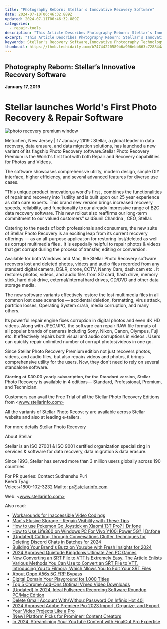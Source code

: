 ```yaml
---
title: "Photography Reborn: Stellar’s Innovative Recovery Software"
date: 2024-07-10T06:46:32.889Z
updated: 2024-07-11T06:46:32.889Z
categories:
  - repair-tools
description: "This Article Describes Photography Reborn: Stellar’s Innovative Recovery Software"
excerpt: "This Article Describes Photography Reborn: Stellar’s Innovative Recovery Software"
keywords: Stellar's Recovery Software,Innovative Photography Technology,Photography Enhancement Software,Advanced Photo Recovery Tools,Revitalizing Digital Images,Next-Gen Photo Editing Software,Restore Photography Memories with Technology
thumbnail: https://thmb.techidaily.com/b74744220589b6a906ebb663c728844a6da00413ed53ac60e0a2a79854afed11.jpg
---
```


## Photography Reborn: Stellar’s Innovative Recovery Software

**January 17, 2019**

# **Stellar launches World's First Photo Recovery & Repair Software**

![photo recovery premium window](https://www.stellarinfo.com/image/catalog/stellar_boxs/photo-recovery-premium-window.png)

 Metuchen, New Jersey | 17 January 2019 : Stellar, a global leader in data recovery, data erasure, and data migration solutions, has launched a new variant of its flagship Photo Recovery software.Stellar Photo Recovery Premium is the World's first tool with both Repair and Recovery capabilities for Photos and Videos.

 The software showcases comprehensive utility, modern design, simple DIY interface, higher efficiency, and several advanced features for diverse use cases.

 "This unique product innovation,a world's first , combines the functionalities of repair and recovery into 1 utility and is built upon our 25 year experience as data care experts. This brand new version brings increased recovery speeds, reliability, and functionality to our already impressive range of B2C data recovery software. This new rollout also reaffirms our long-term commitment to our valued customers" saidSunil Chandna , CEO, Stellar.

 Catering to the needs of both professionals and consumers, the new suite of Stellar Photo Recovery is an exciting leap from its current recovery offerings — as an all-purpose application for restoring lost/deleted as well as corrupt multimedia files . It is especially helpful to repair photos & videos that get corrupt during the process of transfer, editing or conversion.

 Available for both Windows and Mac, the Stellar Photo Recovery software recovers lost and deleted photos, videos and audio files recorded from any standard digital camera, DSLR, drone, CCTV, Nanny Cam, dash cam etc . It restores photos, videos, and audio files from SD card, flash drive, memory stick, hard disk drive, external/internal hard drives, CD/DVD and other data storage media.

 The new software variants effectively restore the lost multimedia files in all common lost case scenarios — accidental deletion, formatting, virus attack, partition losses, Operating System crash, media corruption, and many others.

 Its powerful repair engine fixes corruption in digital photos and even 4K HD videos. Along with JPEG/JPG, the software can repair RAW file formats of all popular brands of cameras including Sony, Nikon, Canon, Olympus, Fuji etc. It effectively repairs both visual and audio corruptions in videos . Users can quickly repair unlimited number of corrupt photos/videos in one go.

 Since Stellar Photo Recovery Premium edition not just recovers photos, videos, and audio files, but also repairs videos and photos, it brings comprehensive utility for the users. Now, they don't need to rely on several standalone software.

 Starting at $39.99 yearly subscription, for the Standard version, Stellar Photo Recovery is available in 4 editions— Standard, Professional, Premium, and Technician.

Customers can avail the Free Trial of all the Stellar Photo Recovery Editions from <www.stellarinfo.com>

 All the variants of Stellar Photo Recovery are available across Stellar website and also at leading e-tailers.

 For more details Stellar Photo Recovery

 About Stellar

 Stellar is an ISO 27001 & ISO 9001 certified organization specializing in services & software for data recovery, data migration & data erasure.

 Since 1993, Stellar has served more than 3 million users globally across 190 countries.

For PR queries:
Contact
 Sudhanshu Puri  
 Keerti Tyagi  
 Voice:+1800-102-3232
 Mailto: <pr@stellarinfo.com>

 Web: <www.stellarinfo.com>


<ins class="adsbygoogle"
     style="display:block"
     data-ad-format="autorelaxed"
     data-ad-client="ca-pub-7571918770474297"
     data-ad-slot="1223367746"></ins>



<ins class="adsbygoogle"
     style="display:block"
     data-ad-client="ca-pub-7571918770474297"
     data-ad-slot="8358498916"
     data-ad-format="auto"
     data-full-width-responsive="true"></ins>

<span class="atpl-alsoreadstyle">Also read:</span>
<div><ul>
<li><a href="https://data-wizards.techidaily.com/workarounds-for-inaccessible-video-codings/"><u>Workarounds for Inaccessible Video Codings</u></a></li>
<li><a href="https://data-wizards.techidaily.com/macs-elusive-storage-regain-visibility-with-these-tips/"><u>Mac's Elusive Storage – Regain Visibility with These Tips</u></a></li>
<li><a href="https://android-pokemon-go.techidaily.com/how-to-use-pokemon-go-joystick-on-xiaomi-13t-pro-drfone-by-drfone-virtual-android/"><u>How to use Pokemon Go Joystick on Xiaomi 13T Pro? | Dr.fone</u></a></li>
<li><a href="https://change-location.techidaily.com/how-to-use-life360-on-windows-pc-for-vivo-y100i-power-5g-drfone-by-drfone-virtual-android/"><u>How to Use Life360 on Windows PC For Vivo Y100i Power 5G? | Dr.fone</u></a></li>
<li><a href="https://discord-videos.techidaily.com/updated-cutting-through-conversations-clutter-techniques-for-deleting-discord-chats-in-batches-for-2024/"><u>[Updated] Cutting Through Conversations Clutter  Techniques for Deleting Discord Chats in Batches for 2024</u></a></li>
<li><a href="https://extra-resources.techidaily.com/building-your-brands-buzz-on-youtube-with-fresh-insights-for-2024/"><u>Building Your Brand's Buzz on Youtube with Fresh Insights for 2024</u></a></li>
<li><a href="https://screen-sharing-recording.techidaily.com/2024-approved-quietude-kingdoms-ultimate-zen-pc-games/"><u>2024 Approved  Quietude Kingdoms  Ultimate Zen PC Games</u></a></li>
<li><a href="https://ai-editing-video.techidaily.com/new-converting-an-srt-file-to-vtt-is-extremely-easy-the-article-enlists-various-methods-you-can-use-to-convert-an-srt-file-to-vtt-introducing-you-to-filmora/"><u>New Converting an SRT File to VTT Is Extremely Easy. The Article Enlists Various Methods You Can Use to Convert an SRT File to VTT, Introducing You to Filmora, Which Allows You to Edit Your SRT Files</u></a></li>
<li><a href="https://android-frp.techidaily.com/about-oppo-a56s-5g-frp-bypass-by-drfone-android/"><u>About Oppo A56s 5G FRP Bypass</u></a></li>
<li><a href="https://youtube-lab.techidaily.com/al-domain-your-playground-for-1000-titles/"><u>Digital Domain  Your Playground for 1,000 Titles</u></a></li>
<li><a href="https://vimeo-videos.techidaily.com/top-5-chrome-add-ons-optimal-vimeo-video-downloads/"><u>Top 5 Chrome Add-Ons  Optimal Vimeo Video Downloads</u></a></li>
<li><a href="https://screen-recording.techidaily.com/updated-in-2024-ideal-fullscreen-recording-software-roundup-pcmac-edition/"><u>[Updated] In 2024, Ideal Fullscreen Recording Software Roundup  PC/Mac Edition</u></a></li>
<li><a href="https://unlock-android.techidaily.com/delete-gmail-account-withwithout-password-on-infinix-hot-40i-by-drfone-android/"><u>Delete Gmail Account With/Without Password On Infinix Hot 40i</u></a></li>
<li><a href="https://ai-vdieo-software.techidaily.com/2024-approved-adobe-premiere-pro-2023-import-organize-and-export-your-video-projects-like-a-pro/"><u>2024 Approved Adobe Premiere Pro 2023 Import, Organize, and Export Your Video Projects Like a Pro</u></a></li>
<li><a href="https://youtube-help.techidaily.com/new-platform-picks-for-prominent-content-creators/"><u>[New] Platform Picks for Prominent Content Creators</u></a></li>
<li><a href="https://youtube-webster.techidaily.com/24-streamlining-your-youtube-content-with-finalcut-pro-expertise/"><u>In 2024, Streamlining Your YouTube Content with FinalCut Pro Expertise</u></a></li>
</ul></div>
